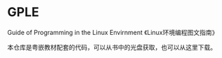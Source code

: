 # GPLE
Guide of Programming in the Linux Envirnment 《Linux环境编程图文指南》
 
 
 
本仓库是粤嵌教材配套的代码，可以从书中的光盘获取，也可以从这里下载。
